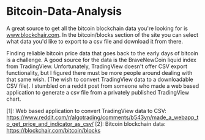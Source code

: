 # Bitcoin-Data-Analysis

A great source to get all the bitcoin blockchain data you're looking for is www.blockchair.com. In the bitcoin/blocks section of the site you can select what data you'd like to export to a csv file and download it from there. 

Finding reliable bitcoin price data that goes back to the early days of bitcoin is a challenge. A good source for the data is the BraveNewCoin liquid index from TradingView. Unfortunately, TradingView doesn't offer CSV export functionality, but I figured there must be more people around dealing with that same wish. (The wish to convert TradingView data to a downloadable CSV file). I stumbled on a reddit post from someone who made a web based application to generate a csv file from a privately published TradingView chart.


[1]: Web based application to convert TradingView data to CSV: https://www.reddit.com/r/algotrading/comments/b543yn/made_a_webapp_to_get_price_and_indicator_as_csv/
[2]: Bitcoin blockchain data: https://blockchair.com/bitcoin/blocks
